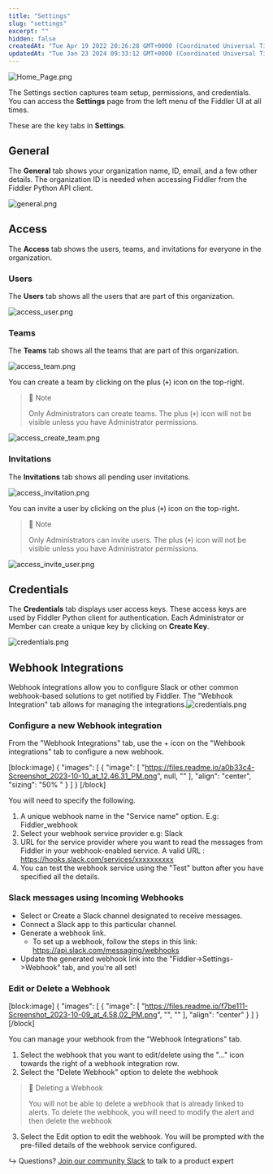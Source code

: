```yaml
---
title: "Settings"
slug: "settings"
excerpt: ""
hidden: false
createdAt: "Tue Apr 19 2022 20:26:28 GMT+0000 (Coordinated Universal Time)"
updatedAt: "Tue Jan 23 2024 09:33:12 GMT+0000 (Coordinated Universal Time)"
---
```

![](https://files.readme.io/d937de2-Home_Page.png "Home_Page.png")

The Settings section captures team setup, permissions, and credentials. You can access the **Settings** page from the left menu of the Fiddler UI at all times.

These are the key tabs in **Settings**.

## General

The **General** tab shows your organization name, ID, email, and a few other details. The organization ID is needed when accessing Fiddler from the Fiddler Python API client.

![](https://files.readme.io/3f2e734-general.png "general.png")

## Access

The **Access** tab shows the users, teams, and invitations for everyone in the organization.

### Users

The **Users** tab shows all the users that are part of this organization.

![](https://files.readme.io/c8c5bf1-access_user.png "access_user.png")

### Teams

The **Teams** tab shows all the teams that are part of this organization.

![](https://files.readme.io/8cba270-access_team.png "access_team.png")

You can create a team by clicking on the plus (**`+`**) icon on the top-right.

> 🚧 Note
> 
> Only Administrators can create teams. The plus (**`+`**) icon will not be visible unless you have Administrator permissions.

![](https://files.readme.io/b0c4c53-access_create_team.png "access_create_team.png")

### Invitations

The **Invitations** tab shows all pending user invitations.

![](https://files.readme.io/5cb4046-access_invitation.png "access_invitation.png")

You can invite a user by clicking on the plus (**`+`**) icon on the top-right.

> 🚧 Note
> 
> Only Administrators can invite users. The plus (**`+`**) icon will not be visible unless you have Administrator permissions.

![](https://files.readme.io/abb030c-access_invite_user.png "access_invite_user.png")

## Credentials

The **Credentials** tab displays user access keys. These access keys are used by Fiddler Python client for authentication. Each Administrator or Member can create a unique key by clicking on **Create Key**.

![](https://files.readme.io/fce7911-credentials.png "credentials.png")

## Webhook Integrations

Webhook integrations allow you to configure Slack or other common webhook-based solutions to get notified by Fiddler. The "Webhook Integration" tab allows for managing the integrations.![](https://files.readme.io/69ad0d9-Screenshot_2023-10-09_at_4.41.55_PM.png "credentials.png")

### Configure a new Webhook integration

From the "Webhook Integrations" tab, use the + icon on the "Wehbook integrations" tab to configure a new webhook.

[block:image]
{
  "images": [
    {
      "image": [
        "https://files.readme.io/a0b33c4-Screenshot_2023-10-10_at_12.46.31_PM.png",
        null,
        ""
      ],
      "align": "center",
      "sizing": "50% "
    }
  ]
}
[/block]


You will need to specify the following. 

1. A unique webhook name in the "Service name" option. E.g: Fiddler_webhook 
2. Select your webhook service provider e.g: Slack
3. URL for the service provider where you want to read the messages from Fiddler in your webhook-enabled service. A valid URL : <https://hooks.slack.com/services/xxxxxxxxxx>
4. You can test the webhook service using the "Test" button after you have specified all the details.

### Slack messages using Incoming Webhooks

- Select or Create a Slack channel designated to receive messages.
- Connect a Slack app to this particular channel.
- Generate a webhook link.
  - To set up a webhook, follow the steps in this link: <https://api.slack.com/messaging/webhooks>
- Update the generated webhook link into the "Fiddler->Settings->Webhook" tab, and you're all set!

### Edit or Delete a Webhook

[block:image]
{
  "images": [
    {
      "image": [
        "https://files.readme.io/f7be111-Screenshot_2023-10-09_at_4.58.02_PM.png",
        "",
        ""
      ],
      "align": "center"
    }
  ]
}
[/block]


You can manage your webhook from the "Webhook Integrations" tab. 

1. Select the webhook that you want to edit/delete using the "..." icon towards the right of a webhook integration row.
2. Select the "Delete Webhook" option to delete the webhook

> 🚧 Deleting a Webhook
> 
> You will not be able to delete a webhook that is already linked to alerts. To delete the webhook, you will need to modify the alert and then delete the webhook

3. Select the Edit option to edit the webhook. You will be prompted with the pre-filled details of the webhook service configured.

↪ Questions? [Join our community Slack](https://www.fiddler.ai/slackinvite) to talk to a product expert
